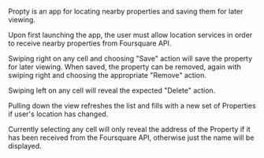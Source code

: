 Propty is an app for locating nearby properties and saving them for later viewing.

Upon first launching the app, the user must allow location services in order to receive nearby properties from Foursquare API.

Swiping right on any cell and choosing "Save" action will save the property for later viewing. When saved, the property can be removed, again with swiping right and choosing the appropriate "Remove" action.

Swiping left on any cell will reveal the expected "Delete" action.

Pulling down the view refreshes the list and fills with a new set of Properties if user's location has changed.

Currently selecting any cell will only reveal the address of the Property if it has been received from the Foursquare API, otherwise just the name will be displayed.

